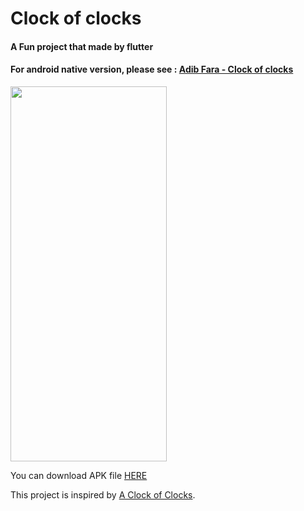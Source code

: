 # Clock of clocks

#### A Fun project that made by flutter
#### For android native version, please see : [Adib Fara - Clock of clocks](https://github.com/adibfara/clock-of-clocks)
<img src="https://raw.githubusercontent.com/HoseinHaqiqian/clock_of_clocks/master/files/preview.gif" width="250" height="600"/>

You can download APK file [HERE](https://raw.githubusercontent.com/HoseinHaqiqian/clock_of_clocks/master/files/app-release.apk)

This project is inspired by [A Clock of Clocks](https://raw.githubusercontent.com/HoseinHaqiqian/clock_of_clocks/master/files/inspiredof.mp4).

